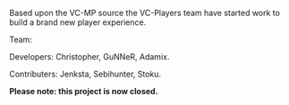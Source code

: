 Based upon the VC-MP source the VC-Players team have started work to build a brand new player experience.

Team:

Developers:
Christopher,
GuNNeR,
Adamix.

Contributers:
Jenksta,
Sebihunter,
Stoku.

<strong>Please note: this project is now closed.</strong>